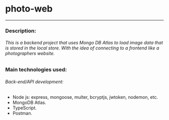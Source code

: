 # photo-web
------------
### Description: 
######     This is a backend project that uses Mongo DB Atlas to load image data that is stored in the local store. With the idea of connecting to a frontend like a photographers website.
### Main technologies used:
  ###### Back-end/API development: 
  - Node js: express, mongoose, multer, bcryptjs, jwtoken, nodemon, etc.
  - MongoDB Atlas.
  - TypeScript.
  - Postman.
  
